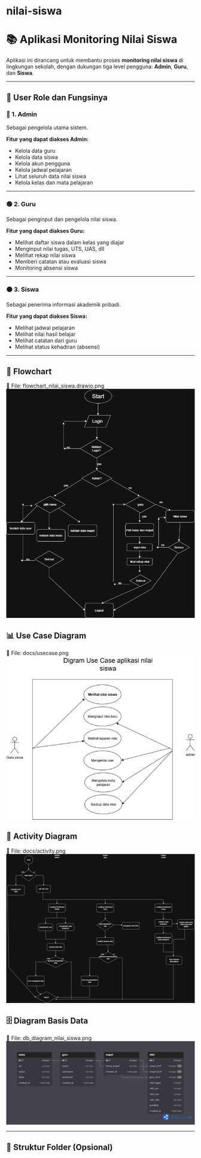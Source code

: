 # nilai-siswa
# 📚 Aplikasi Monitoring Nilai Siswa

Aplikasi ini dirancang untuk membantu proses **monitoring nilai siswa** di lingkungan sekolah, dengan dukungan tiga level pengguna: **Admin**, **Guru**, dan **Siswa**.

---

## 👥 User Role dan Fungsinya

### 🔷 1. Admin
Sebagai pengelola utama sistem.

**Fitur yang dapat diakses Admin:**
- Kelola data guru
- Kelola data siswa
- Kelola akun pengguna
- Kelola jadwal pelajaran
- Lihat seluruh data nilai siswa
- Kelola kelas dan mata pelajaran

---

### 🟢 2. Guru
Sebagai penginput dan pengelola nilai siswa.

**Fitur yang dapat diakses Guru:**
- Melihat daftar siswa dalam kelas yang diajar
- Menginput nilai tugas, UTS, UAS, dll
- Melihat rekap nilai siswa
- Memberi catatan atau evaluasi siswa
- Monitoring absensi siswa

---

### 🟠 3. Siswa
Sebagai penerima informasi akademik pribadi.

**Fitur yang dapat diakses Siswa:**
- Melihat jadwal pelajaran
- Melihat nilai hasil belajar
- Melihat catatan dari guru
- Melihat status kehadiran (absensi)

---

## 🧭 Flowchart
📌 File: flowchart_nilai_siswa.drawio.png
![Flowchart](flowchart_nilai_siswa.drawio.png)


## 📊 Use Case Diagram
📌 File: docs/usecase.png  
![Use Case](usecase.drawio.png)

## 🔄 Activity Diagram
📌 File: docs/activity.png  
![Activity](diagram_activity_nilai_siswa.drawio.png)

## 🗄 Diagram Basis Data
📌 File: db_diagram_nilai_siswa.png
![Flowchart](db_diagram_nilai_siswa.png)




---

## 📌 Struktur Folder (Opsional)
